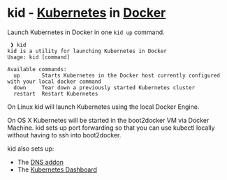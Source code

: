 # kid - [Kubernetes](http://kubernetes.io) in [Docker](https://www.docker.com)

Launch Kubernetes in Docker in one `kid up` command.

```
 ❱ kid 
kid is a utility for launching Kubernetes in Docker
Usage: kid [command]

Available commands:
  up       Starts Kubernetes in the Docker host currently configured with your local docker command
  down     Tear down a previously started Kubernetes cluster
  restart  Restart Kubernetes
```

On Linux kid will launch Kubernetes using the local Docker Engine.

On OS X Kubernetes will be started in the boot2docker VM via Docker Machine. kid sets up port forwarding so that you can use kubectl locally without having to ssh into boot2docker.

kid also sets up:

 * The [DNS addon](https://github.com/kubernetes/kubernetes/tree/master/cluster/addons/dns)
 * The [Kubernetes Dashboard](https://github.com/kubernetes/dashboard)
